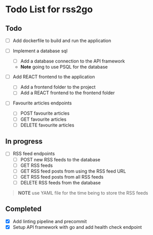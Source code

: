 # Todo List for rss2go

## Todo

* [ ] Add dockerfile to build and run the application

* [ ] Implement a database sql
  - [ ] Add a database connection to the API framework
  - **Note** going to use PSQL for the database

* [ ] Add REACT frontend to the application
  - [ ] Add a frontend folder to the project
  - [ ] Add a REACT frontend to the frontend folder

* [ ] Favourite articles endpoints
  - [ ] POST favourite articles
  - [ ] GET favourite articles
  - [ ] DELETE favourite articles

## In progress

* [ ] RSS feed endpoints
  - [ ] POST new RSS feeds to the database
  - [ ] GET RSS feeds
  - [ ] GET RSS feed posts from using the RSS feed URL
  - [ ] GET RSS feed posts from all RSS feeds
  - [ ] DELETE RSS feeds from the database

> **NOTE** use YAML file for the time being to store the RSS feeds

## Completed

* [X] Add linting pipeline and precommit
* [X] Setup API framework with go and add health check endpoint
